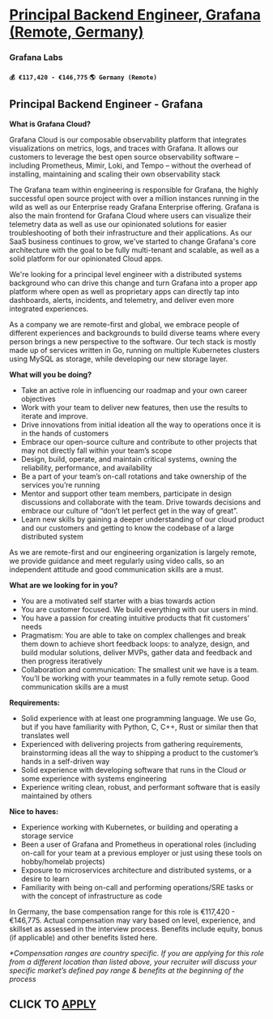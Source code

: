 # [Principal Backend Engineer, Grafana (Remote, Germany)](https://www.remotewlb.com/apply/principal-backend-engineer-grafana-remote-germany)  
### Grafana Labs  
#### `💰 €117,420 - €146,775` `🌎 Germany (Remote)`  

## Principal Backend Engineer - Grafana

**What is Grafana Cloud?**

Grafana Cloud is our composable observability platform that integrates visualizations on metrics, logs, and traces with Grafana. It allows our customers to leverage the best open source observability software – including Prometheus, Mimir, Loki, and Tempo – without the overhead of installing, maintaining and scaling their own observability stack

The Grafana team within engineering is responsible for Grafana, the highly successful open source project with over a million instances running in the wild as well as our Enterprise ready Grafana Enterprise offering. Grafana is also the main frontend for Grafana Cloud where users can visualize their telemetry data as well as use our opinionated solutions for easier troubleshooting of both their infrastructure and their applications. As our SaaS business continues to grow, we've started to change Grafana's core architecture with the goal to be fully multi-tenant and scalable, as well as a solid platform for our opinionated Cloud apps.

We're looking for a principal level engineer with a distributed systems background who can drive this change and turn Grafana into a proper app platform where open as well as proprietary apps can directly tap into dashboards, alerts, incidents, and telemetry, and deliver even more integrated experiences.

As a company we are remote-first and global, we embrace people of different experiences and backgrounds to build diverse teams where every person brings a new perspective to the software. Our tech stack is mostly made up of services written in Go, running on multiple Kubernetes clusters using MySQL as storage, while developing our new storage layer.

**What will you be doing?**

  * Take an active role in influencing our roadmap and your own career objectives 
  * Work with your team to deliver new features, then use the results to iterate and improve.
  * Drive innovations from initial ideation all the way to operations once it is in the hands of customers
  * Embrace our open-source culture and contribute to other projects that may not directly fall within your team’s scope
  * Design, build, operate, and maintain critical systems, owning the reliability, performance, and availability
  * Be a part of your team’s on-call rotations and take ownership of the services you’re running
  * Mentor and support other team members, participate in design discussions and collaborate with the team. Drive towards decisions and embrace our culture of “don’t let perfect get in the way of great”.
  * Learn new skills by gaining a deeper understanding of our cloud product and our customers and getting to know the codebase of a large distributed system

As we are remote-first and our engineering organization is largely remote, we provide guidance and meet regularly using video calls, so an independent attitude and good communication skills are a must.

**What are we looking for in you?**

  * You are a motivated self starter with a bias towards action
  * You are customer focused. We build everything with our users in mind.
  * You have a passion for creating intuitive products that fit customers’ needs 
  * Pragmatism: You are able to take on complex challenges and break them down to achieve short feedback loops: to analyze, design, and build modular solutions, deliver MVPs, gather data and feedback and then progress iteratively
  * Collaboration and communication: The smallest unit we have is a team. You’ll be working with your teammates in a fully remote setup. Good communication skills are a must

**Requirements:**

  * Solid experience with at least one programming language. We use Go, but if you have familiarity with Python, C, C++, Rust or similar then that translates well
  * Experienced with delivering projects from gathering requirements, brainstorming ideas all the way to shipping a product to the customer’s hands in a self-driven way
  * Solid experience with developing software that runs in the Cloud _or_ some experience with systems engineering
  * Experience writing clean, robust, and performant software that is easily maintained by others

**Nice to haves:**

  * Experience working with Kubernetes, or building and operating a storage service
  * Been a user of Grafana and Prometheus in operational roles (including on-call for your team at a previous employer or just using these tools on hobby/homelab projects)
  * Exposure to microservices architecture and distributed systems, or a desire to learn
  * Familiarity with being on-call and performing operations/SRE tasks or with the concept of infrastructure as code

In Germany, the base compensation range for this role is €117,420 \- €146,775. Actual compensation may vary based on level, experience, and skillset as assessed in the interview process. Benefits include equity, bonus (if applicable) and other benefits listed here.

_*Compensation ranges are country specific. If you are applying for this role from a different location than listed above, your recruiter will discuss your specific market’s defined pay range & benefits at the beginning of the process_

  
## CLICK TO [APPLY](https://www.remotewlb.com/apply/principal-backend-engineer-grafana-remote-germany)


